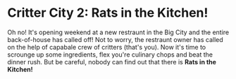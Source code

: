 # Critter City 2: Rats in the Kitchen!

Oh no! It's opening weekend at a new restraunt in the Big City and the entire back-of-house has called off!
Not to worry, the restraunt owner has called on the help of capabale crew of critters (that's you).
Now it's time to scrounge up some ingredients, flex you're culinary chops and beat the dinner rush.
But be careful, nobody can find out that there is **Rats in the Kitchen!**
